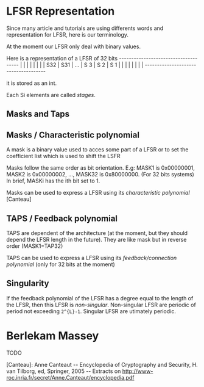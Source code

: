 LFSR Representation
===================

Since many article and tutorials are using differents words and representation
for LFSR, here is our terminology.

At the moment our LFSR only deal with binary values.

Here is a representation of a LFSR of 32 bits
    -------------------------------------
    |     |     |     |     |     |     |
    | S32 | S31 | ... | S 3 | S 2 | S 1 |
    |     |     |     |     |     |     |
    -------------------------------------

it is stored as an int.

Each Si elements are called *stages*.

Masks and Taps
--------------

## Masks / Characteristic polynomial
A mask is a binary value used to acces some part of a LFSR or to set the
coefficient list which is used to shift the LSFR

Masks follow the same order as bit orientation. E.g: MASK1 is 0x00000001, MASK2
is 0x00000002, ..., MASK32 is 0x80000000. (For 32 bits systems)
In brief, MASKi has the ith bit set to 1.

Masks can be used to express a LFSR using its *characteristic polynomial*
[Canteau]

## TAPS / Feedback polynomial
TAPS are dependent of the architecture (at the moment, but they should depend
the LFSR length in the future). They are like mask but in reverse order
(MASK1=TAP32)

TAPS can be used to express a LFSR using its *feedback/connection polynomial*
(only for 32 bits at the moment)


## Singularity
If the feedback polynomial of the LFSR has a degree equal to the length of the
LFSR, then this LFSR is *non-singular*.
Non-singular LFSR are periodic of period not exceeding `2^{L}-1`.
Singular LFSR are utimately periodic.

Berlekam Massey
===============

TODO

[Canteau]: Anne Canteaut -- Encyclopedia of Cryptography and Security, H.
van Tilborg, ed, Springer, 2005 -- Extracts on 
http://www-roc.inria.fr/secret/Anne.Canteaut/encyclopedia.pdf
